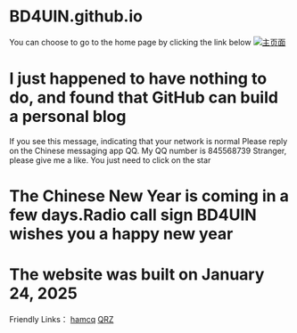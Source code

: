 # BD4UIN.github.io
You can choose to go to the home page by clicking the link below
[![主页面](https://img.shields.io/badge/访问-主页面-blue)](MainPage.html)
# I just happened to have nothing to do, and found that GitHub can build a personal blog
If you see this message, indicating that your network is normal
Please reply on the Chinese messaging app QQ. My QQ number is 845568739
Stranger, please give me a like. You just need to click on the star
# The Chinese New Year is coming in a few days.Radio call sign BD4UIN wishes you a happy new year
# The website was built on January 24, 2025
Friendly Links：
[hamcq](https://www.hamcq.cn/BD4UIN)
[QRZ](https://www.qrz.com/db/bd4uin)
